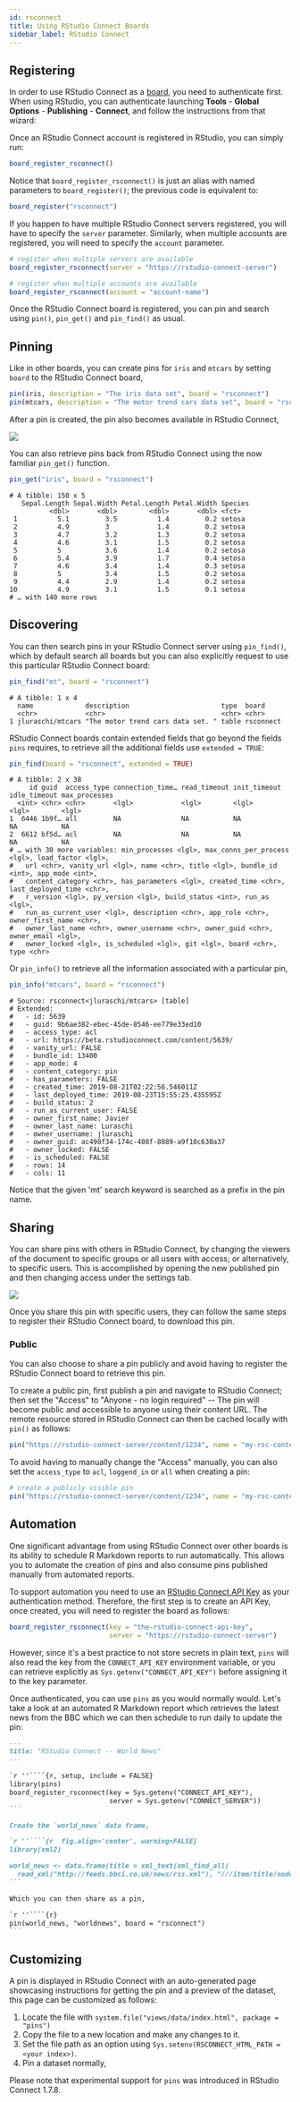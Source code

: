 ```yaml
---
id: rsconnect
title: Using RStudio Connect Boards
sidebar_label: RStudio Connect
---
```


## Registering

In order to use RStudio Connect as a [board](/), you need to authenticate first. When using RStudio, you can authenticate launching **Tools** - **Global Options** - **Publishing** - **Connect**, and follow the instructions from that wizard:

Once an RStudio Connect account is registered in RStudio, you can simply run:

```r
board_register_rsconnect()
```

Notice that `board_register_rsconnect()` is just an alias with named parameters to `board_register()`; the previous code is equivalent to:

```r
board_register("rsconnect")
```

If you happen to have multiple RStudio Connect servers registered, you will have to specify the `server` parameter. Similarly, when multiple accounts are registered, you will need to specify the `account` parameter.

```r
# register when multiple servers are available
board_register_rsconnect(server = "https://rstudio-connect-server")

# register when multiple accounts are available
board_register_rsconnect(account = "account-name")
```

Once the RStudio Connect board is registered, you can pin and search using `pin()`, `pin_get()` and `pin_find()` as usual.

## Pinning

Like in other boards, you can create pins for `iris` and `mtcars` by setting `board` to the RStudio Connect board,

```r
pin(iris, description = "The iris data set", board = "rsconnect")
pin(mtcars, description = "The motor trend cars data set", board = "rsconnect")
```

After a pin is created, the pin also becomes available in RStudio Connect,

![](/images/docs/boards-rsconnect-datasets.png)

You can also retrieve pins back from RStudio Connect using the now familiar `pin_get()` function.

```r
pin_get("iris", board = "rsconnect")
```
```
# A tibble: 150 x 5
   Sepal.Length Sepal.Width Petal.Length Petal.Width Species
          <dbl>       <dbl>        <dbl>       <dbl> <fct>
 1          5.1         3.5          1.4         0.2 setosa
 2          4.9         3            1.4         0.2 setosa
 3          4.7         3.2          1.3         0.2 setosa
 4          4.6         3.1          1.5         0.2 setosa
 5          5           3.6          1.4         0.2 setosa
 6          5.4         3.9          1.7         0.4 setosa
 7          4.6         3.4          1.4         0.3 setosa
 8          5           3.4          1.5         0.2 setosa
 9          4.4         2.9          1.4         0.2 setosa
10          4.9         3.1          1.5         0.1 setosa
# … with 140 more rows
```

## Discovering

You can then search pins in your RStudio Connect server using `pin_find()`, which by default search all boards but you can also explicitly request to use this particular RStudio Connect board:

```r
pin_find("mt", board = "rsconnect")
```
```
# A tibble: 1 x 4
  name             description                       type  board
  <chr>            <chr>                             <chr> <chr>
1 jluraschi/mtcars "The motor trend cars data set. " table rsconnect
```

RStudio Connect boards contain extended fields that go beyond the fields `pins` requires, to retrieve all the additional fields use `extended = TRUE`:

```r
pin_find(board = "rsconnect", extended = TRUE)
```
```
# A tibble: 2 x 38
     id guid  access_type connection_time… read_timeout init_timeout idle_timeout max_processes
  <int> <chr> <chr>       <lgl>            <lgl>        <lgl>        <lgl>        <lgl>
1  6446 1b9f… all         NA               NA           NA           NA           NA
2  6612 bf5d… acl         NA               NA           NA           NA           NA
# … with 30 more variables: min_processes <lgl>, max_conns_per_process <lgl>, load_factor <lgl>,
#   url <chr>, vanity_url <lgl>, name <chr>, title <lgl>, bundle_id <int>, app_mode <int>,
#   content_category <chr>, has_parameters <lgl>, created_time <chr>, last_deployed_time <chr>,
#   r_version <lgl>, py_version <lgl>, build_status <int>, run_as <lgl>,
#   run_as_current_user <lgl>, description <chr>, app_role <chr>, owner_first_name <chr>,
#   owner_last_name <chr>, owner_username <chr>, owner_guid <chr>, owner_email <lgl>,
#   owner_locked <lgl>, is_scheduled <lgl>, git <lgl>, board <chr>, type <chr>
```

Or `pin_info()` to retrieve all the information associated with a particular pin,

```r
pin_info("mtcars", board = "rsconnect")
```
```
# Source: rsconnect<jluraschi/mtcars> [table]
# Extended:
#   - id: 5639
#   - guid: 9b6ae382-ebec-45de-8546-ee779e33ed10
#   - access_type: acl
#   - url: https://beta.rstudioconnect.com/content/5639/
#   - vanity_url: FALSE
#   - bundle_id: 13400
#   - app_mode: 4
#   - content_category: pin
#   - has_parameters: FALSE
#   - created_time: 2019-08-21T02:22:56.546011Z
#   - last_deployed_time: 2019-08-23T15:55:25.435595Z
#   - build_status: 2
#   - run_as_current_user: FALSE
#   - owner_first_name: Javier
#   - owner_last_name: Luraschi
#   - owner_username: jluraschi
#   - owner_guid: ac498f34-174c-408f-8089-a9f10c630a37
#   - owner_locked: FALSE
#   - is_scheduled: FALSE
#   - rows: 14
#   - cols: 11
```

Notice that the given 'mt' search keyword is searched as a prefix in the pin name.

## Sharing

You can share pins with others in RStudio Connect, by changing the viewers of the document to specific groups or all users with access; or alternatively, to specific users. This is accomplished by opening the new published pin and then changing access under the settings tab.

![](/images/docs/boards-rsconnect-sharing.png)

Once you share this pin with specific users, they can follow the same steps to register their RStudio Connect board, to download this pin.

### Public

You can also choose to share a pin publicly and avoid having to register the RStudio Connect board to retrieve this pin.

To create a public pin, first publish a pin and navigate to RStudio Connect; then set the "Access" to "Anyone - no login required" -- The pin will become public and accessible to anyone using their content URL. The remote resource stored in RStudio Connect can then be cached locally with `pin()` as follows:

```r
pin("https://rstudio-connect-server/content/1234", name = "my-rsc-content")
```

To avoid having to manually change the "Access" manually, you can also set the `access_type` to `acl`, `loggend_in` or `all` when creating a pin:

```r
# create a publicly visible pin
pin("https://rstudio-connect-server/content/1234", name = "my-rsc-content", access_type = "all")
```

## Automation

One significant advantage from using RStudio Connect over other boards is its ability to schedule R Markdown reports to run automatically. This allows you to automate the creation of pins and also consume pins published manually from automated reports.

To support automation you need to use an [RStudio Connect API Key](https://docs.rstudio.com/connect/user/api-keys/) as your authentication method. Therefore, the first step is to create an API Key, once created, you will need to register the board as follows:

```r
board_register_rsconnect(key = "the-rstudio-connect-api-key",
                         server = "https://rstudio-connect-server")
```

However, since it's a best practice to not store secrets in plain text, `pins` will also read the key from the `CONNECT_API_KEY` environment variable, or you can retrieve explicitly as `Sys.getenv("CONNECT_API_KEY")` before assigning it to the key parameter.

Once authenticated, you can use `pins` as you would normally would. Let's take a look at an automated R Markdown report which retrieves the latest news from the BBC which we can then schedule to run daily to update the pin:

````markdown
---
title: "RStudio Connect -- World News"
---

`r ''````{r, setup, include = FALSE}
library(pins)
board_register_rsconnect(key = Sys.getenv("CONNECT_API_KEY"),
                         server = Sys.getenv("CONNECT_SERVER"))
```

Create the `world_news` data frame,

`r ''````{r  fig.align='center', warning=FALSE}
library(xml2)

world_news <- data.frame(title = xml_text(xml_find_all(
  read_xml("http://feeds.bbci.co.uk/news/rss.xml"), "///item/title/node()")))
```

Which you can then share as a pin,

`r ''````{r}
pin(world_news, "worldnews", board = "rsconnect")
```
````

## Customizing

A pin is displayed in RStudio Connect with an auto-generated page showcasing instructions for getting the pin and a preview of the dataset, this page can be customized as follows:

1) Locate the file with `system.file("views/data/index.html", package = "pins")`
1) Copy the file to a new location and make any changes to it.
1) Set the file path as an option using `Sys.setenv(RSCONNECT_HTML_PATH = <your index>)`.
1) Pin a dataset normally,

Please note that experimental support for `pins` was introduced in RStudio Connect 1.7.8.
